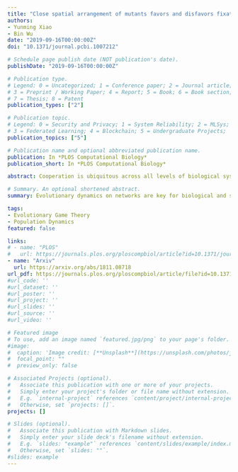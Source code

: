 ```yaml
---
title: "Close spatial arrangement of mutants favors and disfavors fixation"
authors: 
- Yunming Xiao
- Bin Wu
date: "2019-09-16T00:00:00Z"
doi: "10.1371/journal.pcbi.1007212"

# Schedule page publish date (NOT publication's date).
publishDate: "2019-09-16T00:00:00Z"

# Publication type.
# Legend: 0 = Uncategorized; 1 = Conference paper; 2 = Journal article;
# 3 = Preprint / Working Paper; 4 = Report; 5 = Book; 6 = Book section;
# 7 = Thesis; 8 = Patent
publication_types: ["2"]

# Publication topic.
# Legend: 0 = Security and Privacy; 1 = System Reliability; 2 = MLSys; 
# 3 = Federated Learning; 4 = Blockchain; 5 = Undergraduate Projects;  6 = Uncategorized; 
publication_topics: ["5"]

# Publication name and optional abbreviated publication name.
publication: In *PLOS Computational Biology*
publication_short: In *PLOS Computational Biology*

abstract: Cooperation is ubiquitous across all levels of biological systems ranging from microbial communities to human societies. It, however, seemingly contradicts the evolutionary theory, since cooperators are exploited by free-riders and thus are disfavored by natural selection. Many studies based on evolutionary game theory have tried to solve the puzzle and figure out the reason why cooperation exists and how it emerges. Network reciprocity is one of the mechanisms to promote cooperation, where nodes refer to individuals and links refer to social relationships. The spatial arrangement of mutant individuals, which refers to the clustering of mutants, plays a key role in network reciprocity. Besides, many other mechanisms supporting cooperation suggest that the clustering of mutants plays an important role in the expansion of mutants. However, the clustering of mutants and the game dynamics are typically coupled. It is still unclear how the clustering of mutants alone alters the evolutionary dynamics. To this end, we employ a minimal model with frequency independent fitness on a circle. It disentangles the clustering of mutants from game dynamics. The distance between two mutants on the circle is adopted as a natural indicator for the clustering of mutants or assortment. We find that the assortment is an amplifier of the selection for the connected mutants compared with the separated ones. Nevertheless, as mutants are separated, the more dispersed mutants are, the greater the chance of invasion is. It gives rise to the non-monotonic effect of clustering, which is counterintuitive. On the other hand, we find that less assortative mutants speed up fixation. Our model shows that the clustering of mutants plays a non-trivial role in fixation, which has emerged even if the game interaction is absent.

# Summary. An optional shortened abstract.
summary: Evolutionary dynamics on networks are key for biological and social evolution. Typically, the clustering mutants on networks can dramatically alter the direction of selection. Previous studies on the assortment of mutants assume that individuals interact in a frequency-dependent way. It is hard to tell how assortment alone alters the evolutionary fate. We establish a minimal network model to disentangle the assortment from the game interaction. We find that for weak selection limit, the assortment of mutants plays little role in fixation probability. For strong selection limit, connected mutants, i.e., the maximum assortment, are best for fixation. When the mutants are separated by only one wild-type individual, it is worse off than that separated by more than one wild-type individual in fixation probability. Our results show the nontrivial yet fundamental effect of the clustering on fixation. Noteworthily, it has already arisen, even if the game interaction is absent.

tags:
- Evolutionary Game Theory
- Population Dynamics
featured: false

links:
# - name: "PLOS"
#   url: https://journals.plos.org/ploscompbiol/article?id=10.1371/journal.pcbi.1007212
- name: "Arxiv"
  url: https://arxiv.org/abs/1811.08718
url_pdf: https://journals.plos.org/ploscompbiol/article/file?id=10.1371/journal.pcbi.1007212&type=printable
#url_code: ''
#url_dataset: ''
#url_poster: ''
#url_project: ''
#url_slides: ''
#url_source: ''
#url_video: ''

# Featured image
# To use, add an image named `featured.jpg/png` to your page's folder. 
#image:
#  caption: 'Image credit: [**Unsplash**](https://unsplash.com/photos/jdD8gXaTZsc)'
#  focal_point: ""
#  preview_only: false

# Associated Projects (optional).
#   Associate this publication with one or more of your projects.
#   Simply enter your project's folder or file name without extension.
#   E.g. `internal-project` references `content/project/internal-project/index.md`.
#   Otherwise, set `projects: []`.
projects: []

# Slides (optional).
#   Associate this publication with Markdown slides.
#   Simply enter your slide deck's filename without extension.
#   E.g. `slides: "example"` references `content/slides/example/index.md`.
#   Otherwise, set `slides: ""`.
#slides: example
---
```

